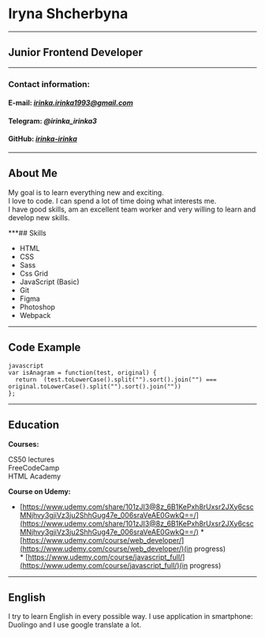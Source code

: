 
# Iryna Shcherbyna 

***

## Junior Frontend Developer

***

### Contact information:

#### **E-mail:** *irinka.irinka1993@gmail.com*

#### **Telegram:** *@irinka_irinka3*

#### **GitHub:** *[irinka-irinka](irinka-irinka)*

***

## About Me

My goal is to learn everything new and exciting.  
I love to code. I can spend a lot of time doing what interests me.  
I have good skills, am an excellent team worker and very willing to learn and develop new skills.

***## Skills  

* HTML  
* CSS
* Sass
* Css Grid  
* JavaScript (Basic)  
* Git  
* Figma 
* Photoshop 
* Webpack  

***

## Code Example 

``` 
javascript  
var isAnagram = function(test, original) {
  return  (test.toLowerCase().split("").sort().join("") === original.toLowerCase().split("").sort().join(""))
}; 
```

***

## Education

**Courses:** 

CS50 lectures  
FreeCodeCamp  
HTML Academy  

   **Course on Udemy:** 
   *  [https://www.udemy.com/share/101zJI3@8z_6B1KePxh8rUxsr2JXy6cscMNjhvy3gjiVz3ju2ShhGug47e_006sraVeAE0GwkQ==/](https://www.udemy.com/share/101zJI3@8z_6B1KePxh8rUxsr2JXy6cscMNjhvy3gjiVz3ju2ShhGug47e_006sraVeAE0GwkQ==/)
    * [https://www.udemy.com/course/web_developer/](https://www.udemy.com/course/web_developer/)(in progress)  
    * [https://www.udemy.com/course/javascript_full/](https://www.udemy.com/course/javascript_full/)(in progress)
     

***

## English
I try to learn English in every possible way. I use application in smartphone: Duolingo and I use google translate a lot.  